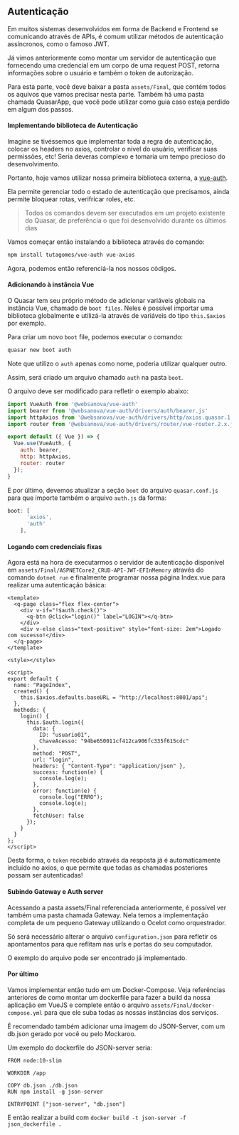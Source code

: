 ## Autenticação

Em muitos sistemas desenvolvidos em forma de Backend e Frontend se comunicando através de APIs, é comum utilizar métodos de autenticação assíncronos, como o famoso JWT.

Já vimos anteriormente como montar um servidor de autenticação que fornecendo uma credencial em um corpo de uma request POST, retorna informações sobre o usuário e também o token de autorização.

Para esta parte, você deve baixar a pasta `assets/Final`, que contém todos os aquivos que vamos precisar nesta parte. Também há uma pasta chamada QuasarApp, que você pode utilizar como guia caso esteja perdido em algum dos passos.



#### Implementando biblioteca de Autenticação

Imagine se tivéssemos que implementar toda a regra de autenticação, colocar os headers no axios, controlar o nível do usuário, verificar suas permissões, etc! Seria deveras complexo e tomaria um tempo precioso do desenvolvimento.

Portanto, hoje vamos utilizar nossa primeira biblioteca externa, a [vue-auth](https://github.com/websanova/vue-auth).

Ela permite gerenciar todo o estado de autenticação que precisamos, ainda permite bloquear rotas, verifricar roles, etc.

> Todos os comandos devem ser executados em um projeto existente do Quasar, de preferência o que foi desenvolvido durante os últimos dias

Vamos começar então instalando a biblioteca através do comando:

```sh
npm install tutagomes/vue-auth vue-axios
```

Agora, podemos então referenciá-la nos nossos códigos.



#### Adicionando à instância Vue

O Quasar tem seu próprio método de adicionar variáveis globais na instância Vue, chamado de `boot files`. Neles é possível importar uma biblioteca globalmente e utilizá-la através de variáveis do tipo `this.$axios` por exemplo.

Para criar um novo `boot` file, podemos executar o comando:

```sh
quasar new boot auth
```

Note que utilizo o `auth` apenas como nome, poderia utilizar qualquer outro.

Assim, será criado um arquivo chamado `auth` na pasta `boot`.

O arquivo deve ser modificado para refletir o exemplo abaixo:

```js
import VueAuth from '@websanova/vue-auth'
import bearer from '@websanova/vue-auth/drivers/auth/bearer.js'
import httpAxios from '@websanova/vue-auth/drivers/http/axios.quasar.1.js'
import router from '@websanova/vue-auth/drivers/router/vue-router.2.x.js'

export default ({ Vue }) => {
  Vue.use(VueAuth, {
    auth: bearer,
    http: httpAxios,
    router: router
  });
}
```

E por último, devemos atualizar a seção `boot` do arquivo `quasar.conf.js` para que importe também o arquivo `auth.js` da forma:

```js
boot: [
      'axios',
      'auth'
    ],
```



#### Logando com credenciais fixas

Agora está na hora de executarmos o servidor de autenticação disponível em `assets/Final/ASPNETCore2_CRUD-API-JWT-EFInMemory` através do comando `dotnet run` e finalmente programar nossa página Index.vue para realizar uma autenticação básica:

```vue
<template>
  <q-page class="flex flex-center">
    <div v-if="!$auth.check()">
      <q-btn @click="login()" label="LOGIN"></q-btn>
    </div>
    <div v-else class="text-positive" style="font-size: 2em">Logado com sucesso!</div>
  </q-page>
</template>

<style></style>

<script>
export default {
  name: "PageIndex",
  created() {
    this.$axios.defaults.baseURL = "http://localhost:8001/api";
  },
  methods: {
    login() {
      this.$auth.login({
        data: {
          ID: "usuario01",
          ChaveAcesso: "94be650011cf412ca906fc335f615cdc"
        },
        method: "POST",
        url: "login",
        headers: { "Content-Type": "application/json" },
        success: function(e) {
          console.log(e);
        },
        error: function(e) {
          console.log("ERRO");
          console.log(e);
        },
        fetchUser: false
      });
    }
  }
};
</script>
```

Desta forma, o `token` recebido através da resposta já é automaticamente incluído no axios, o que permite que todas as chamadas posteriores possam ser autenticadas!



#### Subindo Gateway e Auth server

Acessando a pasta assets/Final referenciada anteriormente, é possível ver também uma pasta chamada Gateway. Nela temos a implementação completa de um pequeno Gateway utilizando o Ocelot como orquestrador.

Só será necessário alterar o arquivo `configuration.json` para refletir os apontamentos para que reflitam nas urls e portas do seu computador.

O exemplo do arquivo pode ser encontrado já implementado.



#### Por último

Vamos implementar então tudo em um Docker-Compose. Veja referências anteriores de como montar um dockerfile para fazer a build da nossa aplicação em VueJS e complete então o arquivo `assets/Final/docker-compose.yml` para que ele suba todas as nossas instâncias dos serviços.

É recomendado também adicionar uma imagem do JSON-Server, com um db.json gerado por você ou pelo Mockaroo.

Um exemplo do dockerfile do JSON-server seria:

```
FROM node:10-slim

WORKDIR /app

COPY db.json ./db.json
RUN npm install -g json-server

ENTRYPOINT ["json-server", "db.json"]
```

E então realizar a build com `docker build -t json-server -f json_dockerfile .`
